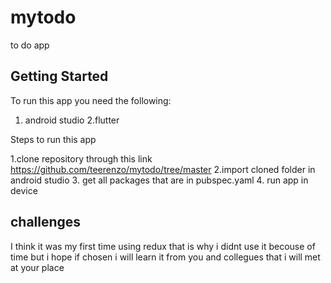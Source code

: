 # mytodo

to do app

## Getting Started

To run this app you need the following:
1. android studio
2.flutter

Steps to run this app

1.clone repository through this link https://github.com/teerenzo/mytodo/tree/master
2.import cloned folder in android studio
3. get all packages that are in pubspec.yaml
4. run app in device

## challenges
I think it was my first time using redux that is why i didnt use it becouse of time
but i hope if chosen i will learn it from you and collegues that i will met at your place




